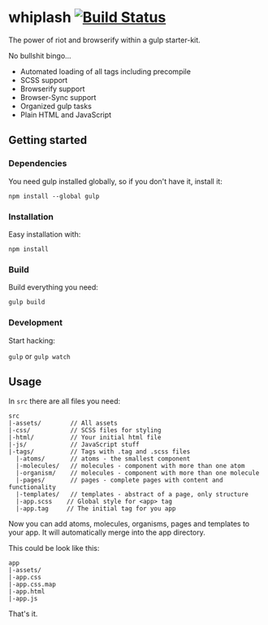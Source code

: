 # whiplash [![Build Status](https://travis-ci.org/danielditgens/whiplash.svg)](https://travis-ci.org/danielditgens/whiplash)

The power of riot and browserify within a gulp starter-kit.

No bullshit bingo...

- Automated loading of all tags including precompile
- SCSS support
- Browserify support
- Browser-Sync support
- Organized gulp tasks
- Plain HTML and JavaScript

## Getting started

### Dependencies

You need gulp installed globally, so if you don't have it, install it:

```npm install --global gulp```

### Installation

Easy installation with:

```npm install```

### Build

Build everything you need:

```gulp build```

### Development

Start hacking:

```gulp``` or ```gulp watch```

## Usage

In `src` there are all files you need:

```
src
|-assets/        // All assets
|-css/           // SCSS files for styling
|-html/          // Your initial html file
|-js/            // JavaScript stuff
|-tags/          // Tags with .tag and .scss files
  |-atoms/       // atoms - the smallest component
  |-molecules/   // molecules - component with more than one atom
  |-organism/    // molecules - component with more than one molecule
  |-pages/       // pages - complete pages with content and functionality
  |-templates/   // templates - abstract of a page, only structure
  |-app.scss    // Global style for <app> tag
  |-app.tag     // The initial tag for you app
```

Now you can add atoms, molecules, organisms, pages and templates to your app. It will automatically merge into the app directory.

This could be look like this:

```
app
|-assets/
|-app.css
|-app.css.map
|-app.html
|-app.js
```

That's it.